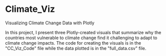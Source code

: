# Climate_Viz
Visualizing Climate Change Data with Plotly

In this project, I present three Plotly-created visuals that summarize why the countries most vulnerable to climate change find it challenging to adapt to climate change impacts. The code for creating the visuals is in the "CC_Viz_Code" file while the data plotted is in the "full_data.csv" file.

